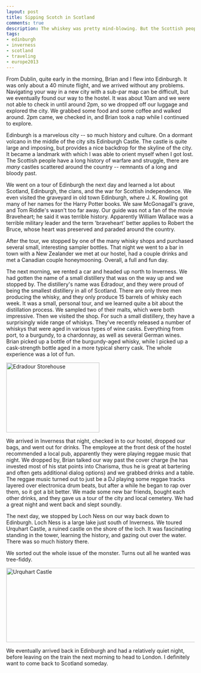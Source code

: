 ```yaml
---
layout: post
title: Sipping Scotch in Scotland
comments: true
description: The whiskey was pretty mind-blowing. But the Scottish people, culture, and countryside were just as amazing.
tags:
- edinburgh
- inverness
- scotland
- traveling
- europe2013
---
```

From Dublin, quite early in the morning, Brian and I flew into Edinburgh. It was only about a 40 minute flight, and we arrived without any problems. Navigating your way in a new city with a sub-par map can be difficult, but we eventually found our way to the hostel. It was about 10am and we were not able to check in until around 2pm, so we dropped off our luggage and explored the city. We grabbed some food and some coffee and walked around. 2pm came, we checked in, and Brian took a nap while I continued to explore.

Edinburgh is a marvelous city -- so much history and culture. On a dormant volcano in the middle of the city sits Edinburgh Castle. The castle is quite large and imposing, but provides a nice backdrop for the skyline of the city. It became a landmark with which I was able to orient myself when I got lost. The Scottish people have a long history of warfare and struggle, there are _many_ castles scattered around the country -- remnants of a long and bloody past.

We went on a tour of Edinburgh the next day and learned a lot about Scotland, Edinburgh, the clans, and the war for Scottish independence. We even visited the graveyard in old town Edinburgh, where J. K. Rowling got many of her names for the Harry Potter books. We saw McGonagall's grave, and Tom Riddle's wasn't too far away. Our guide was not a fan of the movie Braveheart; he said it was terrible history. Apparently William Wallace was a terrible military leader and the term 'braveheart' better applies to Robert the Bruce, whose heart was preserved and paraded around the country.

After the tour, we stopped by one of the many whisky shops and purchased several small, interesting sampler bottles. That night we went to a bar in town with a New Zealander we met at our hostel, had a couple drinks and met a Canadian couple honeymooning. Overall, a full and fun day.

The next morning, we rented a car and headed up north to Inverness. We had gotten the name of a small distillery that was on the way up and we stopped by. The distillery's name was Edradour, and they were proud of being the smallest distillery in all of Scotland. There are only three men producing the whisky, and they only produce 15 barrels of whisky each week. It was a small, personal tour, and we learned quite a bit about the distillation process. We sampled two of their malts, which were both impressive. Then we visited the shop. For such a small distillery, they have a surprisingly wide range of whiskys. They've recently released a number of whiskys that were aged in various types of wine casks. Everything from port, to a burgundy, to a chardonnay, as well as several German wines. Brian picked up a bottle of the burgundy-aged whisky, while I picked up a cask-strength bottle aged in a more typical sherry cask. The whole experience was a lot of fun.

<a href="{% asset_path full/edradour_storehouse.jpg %}"><img alt="Edradour Storehouse" src="{% asset_path thumb/edradour_storehouse.jpg %}" height="187" width="249" /></a>

We arrived in Inverness that night, checked in to our hostel, dropped our bags, and went out for drinks. The employee at the front desk of the hostel recommended a local pub, apparently they were playing reggae music that night. We dropped by, Brian talked our way past the cover charge (he has invested most of his stat points into Charisma, thus he is great at bartering and often gets additional dialog options) and we grabbed drinks and a table. The reggae music turned out to just be a DJ playing some reggae tracks layered over electronica drum beats, but after a while he began to rap over them, so it got a bit better. We made some new bar friends, bought each other drinks, and they gave us a tour of the city and local cemetery. We had a great night and went back and slept soundly.

The next day, we stopped by Loch Ness on our way back down to Edinburgh. Loch Ness is a large lake just south of Inverness. We toured Urquhart Castle, a ruined castle on the shore of the loch. It was fascinating standing in the tower, learning the history, and gazing out over the water. There was so much history there.

We sorted out the whole issue of the monster. Turns out all he wanted was tree-fiddy.

<a href="{% asset_path full/urquhart_castle.jpg %}"><img alt="Urquhart Castle" src="{% asset_path thumb/urquhart_castle.jpg %}" height="199" width="1021" /></a>

We eventually arrived back in Edinburgh and had a relatively quiet night, before leaving on the train the next morning to head to London. I definitely want to come back to Scotland someday.
